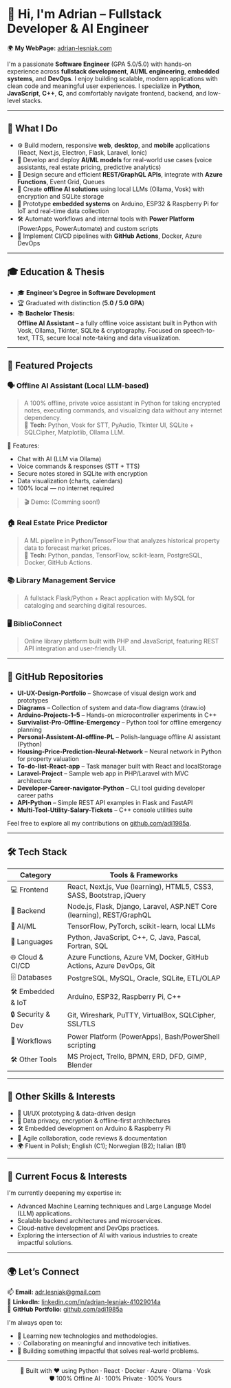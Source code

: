# 👋 Hi, I'm Adrian – Fullstack Developer & AI Engineer
🌍 **My WebPage:** [adrian-lesniak.com](https://adrian-lesniak.com) 

I'm a passionate **Software Engineer** (GPA 5.0/5.0) with hands-on experience across **fullstack development**, **AI/ML engineering**, **embedded systems**, and **DevOps**. I enjoy building scalable, modern applications with clean code and meaningful user experiences. I specialize in **Python**, **JavaScript**, **C++**, **C**, and comfortably navigate frontend, backend, and low-level stacks.

---

## 🚀 What I Do

- ⚙️ Build modern, responsive **web**, **desktop**, and **mobile** applications (React, Next.js, Electron, Flask, Laravel, Ionic)
- 🤖 Develop and deploy **AI/ML models** for real-world use cases (voice assistants, real estate pricing, predictive analytics)
- 📡 Design secure and efficient **REST/GraphQL APIs**, integrate with **Azure Functions**, Event Grid, Queues
- 🧠 Create **offline AI solutions** using local LLMs (Ollama, Vosk) with encryption and SQLite storage
- 🔧 Prototype **embedded systems** on Arduino, ESP32 & Raspberry Pi for IoT and real-time data collection
- 🛠 Automate workflows and internal tools with **Power Platform** (PowerApps, PowerAutomate) and custom scripts
- 🚀 Implement CI/CD pipelines with **GitHub Actions**, Docker, Azure DevOps


---

## 🎓 Education & Thesis

- 🎓 **Engineer’s Degree in Software Development**
- 🏆 Graduated with distinction (**5.0 / 5.0 GPA**)
- 📚 **Bachelor Thesis:**  
  **Offline AI Assistant** – a fully offline voice assistant built in Python with Vosk, Ollama, Tkinter, SQLite & cryptography.
  Focused on speech-to-text, TTS, secure local note-taking and data visualization.

---

## 🧠 Featured Projects

### 🗣️ Offline AI Assistant (Local LLM-based)

> A 100% offline, private voice assistant in Python for taking encrypted notes, executing commands, and visualizing data without any internet dependency.  
> 🔐 **Tech:** Python, Vosk for STT, PyAudio, Tkinter UI, SQLite + SQLCipher, Matplotlib, Ollama LLM.

📌 Features:
- Chat with AI (LLM via Ollama)
- Voice commands & responses (STT + TTS)
- Secure notes stored in SQLite with encryption
- Data visualization (charts, calendars)
- 100% local — no internet required

>🎬 Demo: (Comming soon!)

### 🏠 Real Estate Price Predictor

> A ML pipeline in Python/TensorFlow that analyzes historical property data to forecast market prices.  
> 🔐 **Tech:** Python, pandas, TensorFlow, scikit-learn, PostgreSQL, Docker, GitHub Actions.

### 📚 Library Management Service
> A fullstack Flask/Python + React application with MySQL for cataloging and searching digital resources.

### 🖥️ BiblioConnect
> Online library platform built with PHP and JavaScript, featuring REST API integration and user-friendly UI.

---

## 📂 GitHub Repositories

- **UI-UX-Design-Portfolio** – Showcase of visual design work and prototypes  
- **Diagrams** – Collection of system and data-flow diagrams (draw.io)  
- **Arduino-Projects-1–5** – Hands-on microcontroller experiments in C++  
- **Survivalist-Pro-Offline-Emergency** – Python tool for offline emergency planning  
- **Personal-Assistent-AI-offline-PL** – Polish-language offline AI assistant (Python)  
- **Housing-Price-Prediction-Neural-Network** – Neural network in Python for property valuation  
- **To-do-list-React-app** – Task manager built with React and localStorage  
- **Laravel-Project** – Sample web app in PHP/Laravel with MVC architecture  
- **Developer-Career-navigator-Python** – CLI tool guiding developer career paths  
- **API-Python** – Simple REST API examples in Flask and FastAPI  
- **Multi-Tool-Utility-Salary-Tickets** – C++ console utilities suite

Feel free to explore all my contributions on [github.com/adi1985a](https://github.com/adi1985a).

---

## 🛠 Tech Stack

| Category           | Tools & Frameworks                                                                 |
|--------------------|------------------------------------------------------------------------------------|
| 💻 Frontend        | React, Next.js, Vue (learning), HTML5, CSS3, SASS, Bootstrap, jQuery               |
| 🔧 Backend         | Node.js, Flask, Django, Laravel, ASP.NET Core (learning), REST/GraphQL             |
| 🧠 AI/ML           | TensorFlow, PyTorch, scikit-learn, local LLMs                               |
| 💬 Languages       | Python, JavaScript, C++, C, Java, Pascal, Fortran, SQL                 |
| 🌐 Cloud & CI/CD   | Azure Functions, Azure VM, Docker, GitHub Actions, Azure DevOps, Git               |
| 🗄️ Databases       | PostgreSQL, MySQL, Oracle, SQLite, ETL/OLAP                                 |
| 🛠 Embedded & IoT  | Arduino, ESP32, Raspberry Pi, C++                                               |
| 🔒 Security & Dev  | Git, Wireshark, PuTTY, VirtualBox, SQLCipher, SSL/TLS                              |
| 🔄 Workflows       | Power Platform (PowerApps), Bash/PowerShell scripting               |
| 🛠 Other Tools     | MS Project, Trello, BPMN, ERD, DFD, GIMP, Blender  

---

## 🧩 Other Skills & Interests

- 🎨 UI/UX prototyping & data-driven design  
- 🔐 Data privacy, encryption & offline-first architectures  
- 🛠️ Embedded development on Arduino & Raspberry Pi  
- 🤝 Agile collaboration, code reviews & documentation  
- 🌍 Fluent in Polish; English (C1); Norwegian (B2); Italian (B1)

---

## 🌱 Current Focus & Interests

I'm currently deepening my expertise in:
*   Advanced Machine Learning techniques and Large Language Model (LLM) applications.
*   Scalable backend architectures and microservices.
*   Cloud-native development and DevOps practices.
*   Exploring the intersection of AI with various industries to create impactful solutions.

---

## 🌍 Let’s Connect

📫 **Email:** [adr.lesniak@gmail.com](mailto:adr.lesniak@gmail.com)  
💼 **LinkedIn:** [linkedin.com/in/adrian-lesniak-41029014a](https://linkedin.com/in/adrian-lesniak-41029014a)  
📁 **GitHub Portfolio:** [github.com/adi1985a](https://github.com/adi1985a)

I'm always open to:
*   🧠 Learning new technologies and methodologies.
*   💡 Collaborating on meaningful and innovative tech initiatives.
*   🚀 Building something impactful that solves real-world problems.

---

<div align="center">

🧠 Built with ❤️ using Python · React · Docker · Azure · Ollama · Vosk  
🛡️ 100% Offline AI · 100% Private · 100% Yours

</div>
